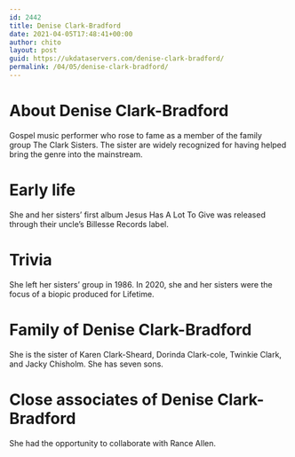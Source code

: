 ```yaml
---
id: 2442
title: Denise Clark-Bradford
date: 2021-04-05T17:48:41+00:00
author: chito
layout: post
guid: https://ukdataservers.com/denise-clark-bradford/
permalink: /04/05/denise-clark-bradford/
---
```




  
  
#  About Denise Clark-Bradford
                  
                  
                  
Gospel music performer who rose to fame as a member of the family group The Clark Sisters. The sister are widely recognized for having helped bring the genre into the mainstream.
                  
                
                
                
# Early life
                  
                  
                  
She and her sisters&#8217; first album Jesus Has A Lot To Give was released through their uncle&#8217;s Billesse Records label.
                  
                
                
                
# Trivia
                  
                  
                  
She left her sisters&#8217; group in 1986. In 2020, she and her sisters were the focus of a biopic produced for Lifetime.
                  
                
                
                
# Family of Denise Clark-Bradford
                  
                  
                  
She is the sister of Karen Clark-Sheard, Dorinda Clark-cole, Twinkie Clark, and Jacky Chisholm. She has seven sons.
                  
                
                
                
# Close associates of Denise Clark-Bradford
                  
                  
                  
She had the opportunity to collaborate with Rance Allen. 
                  
                
              
            
          
          
          
    
    
  
